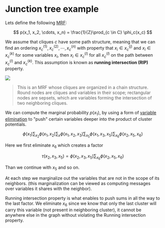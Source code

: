 # Junction tree example

Lets define the following [MRF](markov_random_fields.md):

$$
p(x_1, x_2, \cdots, x_n) = \frac{1}{Z}\prod_{c \in C} \phi_c(x_c)
$$

We assume that cliques $c$ have some path structure, meaning that we can find an ordering $x_c^{(1)}, x_c^{(2)}, \cdots, x_c^{(n)}$ with property that $x_i \in x_c^{(j)}$ and $x_i\in x_c^{(k)}$ for some variables $x_i$, then $x_i \in x_c^{(l)}$ for all $x_c^{(l)}$ on the path between $x_c^{(l)}$ and $x_c^{(k)}$.
This assumption is known as **running intersection (RIP)** property.

![](../.images/machine_learning/junctionpath.png)

> This is an MRF whose cliques are organized in a chain structure. Round nodes are cliques and variables in their scope; rectangular nodes are sepsets, which are variables forming the intersection of two neighboring cliques.

We can compute the marginal probability $p(x_1)$, by using a form of [variable elimination](variable_elimination.md) to "push" certain variables deeper into the product of cluster potentials.

$$
\phi(x_1) \sum_{x_2}\phi(x_1, x_2)\sum_x \phi(x_1, x_2, x_3)\sum_{x_5}\phi(x_1, x_3, x_5)\sum_{x_6}\phi(x_2, x_5, x_6)
$$

Here we first eliminate $x_6$ which creates a factor 

$$\tau(x_2,x_3, x_5) = \phi(x_2, x_3, x_5)\sum_{x_6}\phi(x_2,x_5,x_6)$$

Than we continue with $x_5$ and so on.

At each step we marginalize out the variables that are not in the scope of its neighbors. (this marginalization can be viewed as computing messages over variables it shares with the neighbor).

Running intersection property is what enables to push sums in all the way to the last factor. We eliminate $x_6$ since we know that only the last cluster will carry this variable (not present in neighboring cluster), it cannot be anywhere else in the graph without violating the Running intersection property. 
